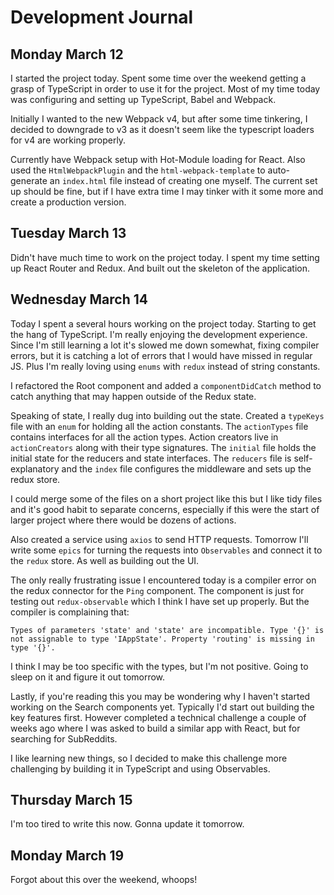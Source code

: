 # Development Journal

## Monday March 12

I started the project today. Spent some time over the weekend getting a grasp of TypeScript in order to use it for the project.
Most of my time today was configuring and setting up TypeScript, Babel and Webpack.

Initially I wanted to the new Webpack v4, but after some time tinkering, I decided to downgrade to v3 as it doesn't seem like the typescript loaders for v4 are working properly.

Currently have Webpack setup with Hot-Module loading for React. Also used the `HtmlWebpackPlugin` and the `html-webpack-template` to auto-generate an `index.html` file instead of creating one myself.
The current set up should be fine, but if I have extra time I may tinker with it some more and create a production version.

## Tuesday March 13

Didn't have much time to work on the project today. I spent my time setting up React Router and Redux.
And built out the skeleton of the application.

## Wednesday March 14

Today I spent a several hours working on the project today. Starting to get the hang of TypeScript.
I'm really enjoying the development experience. Since I'm still learning a lot it's slowed me down somewhat, fixing compiler errors, but it is catching a lot of errors that I would have missed in regular JS.
Plus I'm really loving using `enums` with `redux` instead of string constants.

I refactored the Root component and added a `componentDidCatch` method to catch anything that may happen outside of the Redux state.

Speaking of state, I really dug into building out the state.
Created a `typeKeys` file with an `enum` for holding all the action constants.
The `actionTypes` file contains interfaces for all the action types.
Action creators live in `actionCreators` along with their type signatures.
The `initial` file holds the initial state for the reducers and state interfaces.
The `reducers` file is self-explanatory and the `index` file configures the middleware and sets up the redux store.

I could merge some of the files on a short project like this but I like tidy files and it's good habit to separate concerns, especially if this were the start of larger project where there would be dozens of actions.

Also created a service using `axios` to send HTTP requests. Tomorrow I'll write some `epics` for turning the requests into `Observables` and connect it to the `redux` store. As well as building out the UI.

The only really frustrating issue I encountered today is a compiler error on the redux connector for the `Ping` component.
The component is just for testing out `redux-observable` which I think I have set up properly.
But the compiler is complaining that:

`
Types of parameters 'state' and 'state' are incompatible. Type '{}' is not assignable to type 'IAppState'. Property 'routing' is missing in type '{}'.
`

I think I may be too specific with the types, but I'm not positive.
Going to sleep on it and figure it out tomorrow.

Lastly, if you're reading this you may be wondering why I haven't started working on the Search components yet.
Typically I'd start out building the key features first.
However completed a technical challenge a couple of weeks ago where I was asked to build a similar app with React, but for searching for SubReddits.

I like learning new things, so I decided to make this challenge more challenging by building it in TypeScript and using Observables.

## Thursday March 15

I'm too tired to write this now. Gonna update it tomorrow.

## Monday March 19

Forgot about this over the weekend, whoops!
